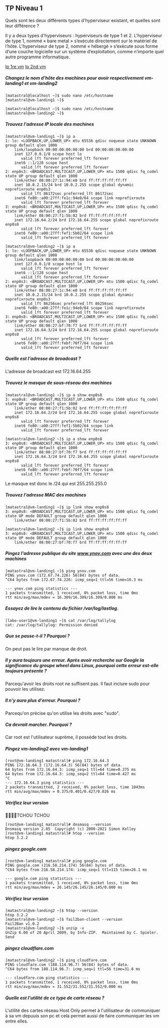 ## TP Niveau 1

Quels sont les deux différents types d'hyperviseur existant, et quelles sont leur différence ?

Il y a deux types d'hyperviseurs : hyperviseurs de type 1 et 2.
L'hyperviseur de type 1, nommé « bare metal » s’exécute directement sur le matériel de l’hôte. L'hyperviseur de type 2, nommé « hébergé » s’exécute sous forme d’une couche logicielle sur un système d’exploitation, comme n’importe quel autre programme informatique. 

[Ip 1re vm](./Ip_landing_vm1.png)
[Ip 2nd vm](./Ip_landing_vm2.png)

##### Changez le nom d'hôte des machines pour avoir respectivement vm-landing1 et vm-landing2

```
[matastral@localhost ~]$ sudo nano /etc/hostname
[matastral@vm-landing1 ~]$
```

```
[matastral@localhost ~]$ sudo nano /etc/hostname
[matastral@vm-landing2 ~]$
```

##### Trouvez l'adresse IP locale des machines

```
[matastral@vm-landing1 ~]$ ip a
1: lo: <LOOPBACK,UP,LOWER_UP> mtu 65536 qdisc noqueue state UNKNOWN group default qlen 1000
    link/loopback 00:00:00:00:00:00 brd 00:00:00:00:00:00
    inet 127.0.0.1/8 scope host lo
       valid_lft forever preferred_lft forever
    inet6 ::1/128 scope host
       valid_lft forever preferred_lft forever
2: enp0s3: <BROADCAST,MULTICAST,UP,LOWER_UP> mtu 1500 qdisc fq_codel state UP group default qlen 1000
    link/ether 08:00:27:1c:94:e0 brd ff:ff:ff:ff:ff:ff
    inet 10.0.2.15/24 brd 10.0.2.255 scope global dynamic noprefixroute enp0s3
       valid_lft 86172sec preferred_lft 86172sec
    inet6 fe80::a00:27ff:fe1c:94e0/64 scope link noprefixroute
       valid_lft forever preferred_lft forever
3: enp0s8: <BROADCAST,MULTICAST,UP,LOWER_UP> mtu 1500 qdisc fq_codel state UP group default qlen 1000
    link/ether 08:00:27:f1:5b:02 brd ff:ff:ff:ff:ff:ff
    inet 172.16.64.2/24 brd 172.16.64.255 scope global noprefixroute enp0s8
       valid_lft forever preferred_lft forever
    inet6 fe80::a00:27ff:fef1:5b02/64 scope link
       valid_lft forever preferred_lft forever
```

```
[matastral@vm-landing2 ~]$ ip a
1: lo: <LOOPBACK,UP,LOWER_UP> mtu 65536 qdisc noqueue state UNKNOWN group default qlen 1000
    link/loopback 00:00:00:00:00:00 brd 00:00:00:00:00:00
    inet 127.0.0.1/8 scope host lo
       valid_lft forever preferred_lft forever
    inet6 ::1/128 scope host
       valid_lft forever preferred_lft forever
2: enp0s3: <BROADCAST,MULTICAST,UP,LOWER_UP> mtu 1500 qdisc fq_codel state UP group default qlen 1000
    link/ether 08:00:27:1c:94:e0 brd ff:ff:ff:ff:ff:ff
    inet 10.0.2.15/24 brd 10.0.2.255 scope global dynamic noprefixroute enp0s3
       valid_lft 86256sec preferred_lft 86256sec
    inet6 fe80::a00:27ff:fe1c:94e0/64 scope link noprefixroute
       valid_lft forever preferred_lft forever
3: enp0s8: <BROADCAST,MULTICAST,UP,LOWER_UP> mtu 1500 qdisc fq_codel state UP group default qlen 1000
    link/ether 08:00:27:bf:70:f7 brd ff:ff:ff:ff:ff:ff
    inet 172.16.64.3/24 brd 172.16.64.255 scope global noprefixroute enp0s8
       valid_lft forever preferred_lft forever
    inet6 fe80::a00:27ff:febf:70f7/64 scope link
       valid_lft forever preferred_lft forever
```

##### Quelle est l'adresse de broadcast ?

L'adresse de broadcast est 172.16.64.255

##### Trouvez le masque de sous-réseau des machines

```
[matastral@vm-landing1 ~]$ ip a show enp0s8
3: enp0s8: <BROADCAST,MULTICAST,UP,LOWER_UP> mtu 1500 qdisc fq_codel state UP group default qlen 1000
    link/ether 08:00:27:f1:5b:02 brd ff:ff:ff:ff:ff:ff
    inet 172.16.64.2/24 brd 172.16.64.255 scope global noprefixroute enp0s8
       valid_lft forever preferred_lft forever
    inet6 fe80::a00:27ff:fef1:5b02/64 scope link
       valid_lft forever preferred_lft forever
```

```
[matastral@vm-landing2 ~]$ ip a show enp0s8
3: enp0s8: <BROADCAST,MULTICAST,UP,LOWER_UP> mtu 1500 qdisc fq_codel state UP group default qlen 1000
    link/ether 08:00:27:bf:70:f7 brd ff:ff:ff:ff:ff:ff
    inet 172.16.64.3/24 brd 172.16.64.255 scope global noprefixroute enp0s8
       valid_lft forever preferred_lft forever
    inet6 fe80::a00:27ff:febf:70f7/64 scope link
       valid_lft forever preferred_lft forever
```

Le masque est donc le /24 qui est 255.255.255.0

##### Trouvez l'adresse MAC des machines

```
[matastral@vm-landing1 ~]$ ip link show enp0s8
3: enp0s8: <BROADCAST,MULTICAST,UP,LOWER_UP> mtu 1500 qdisc fq_codel state UP mode DEFAULT group default qlen 1000
    link/ether 08:00:27:f1:5b:02 brd ff:ff:ff:ff:ff:ff
```

```
[matastral@vm-landing2 ~]$ ip link show enp0s8
3: enp0s8: <BROADCAST,MULTICAST,UP,LOWER_UP> mtu 1500 qdisc fq_codel state UP mode DEFAULT group default qlen 1000
    link/ether 08:00:27:bf:70:f7 brd ff:ff:ff:ff:ff:ff
```

##### Pingez l'adresse publique du site www.ynov.com avec une des deux machines

```
[matastral@vm-landing1 ~]$ ping ynov.com
PING ynov.com (172.67.74.226) 56(84) bytes of data.
^C64 bytes from 172.67.74.226: icmp_seq=1 ttl=56 time=16.3 ms

--- ynov.com ping statistics ---
1 packets transmitted, 1 received, 0% packet loss, time 0ms
rtt min/avg/max/mdev = 16.309/16.309/16.309/0.000 ms
```

##### Essayez de lire le contenu du fichier /var/log/lastlog.   

```
[labo-user1@vm-landing1 ~]$ cat /var/log/tallylog
cat: /var/log/tallylog: Permission denied
```

##### Que se passe-t-il ? Pourquoi ?

On peut pas le lire par manque de droit.

##### Il y aura toujours une erreur. Après avoir recherche sur Google la significance du groupe wheel dans Linux, pourquoi cette erreur est-elle toujours présente ?

Parcequ'avoir les droits root ne suffisent pas. Il faut inclure sudo pour pouvoir les utilisez.

##### Il n'y aura plus d'erreur. Pourquoi ?

Parcequ'on précise qu'on utilise les droits avec "sudo".

##### Ca devrait marcher. Pourquoi ?

Car root est l'utilisateur suprème, il possède tout les droits.

##### Pingez vm-landing2 avec vm-landing1

```
[root@vm-landing1 matastral]# ping 172.16.64.3
PING 172.16.64.3 (172.16.64.3) 56(84) bytes of data.
64 bytes from 172.16.64.3: icmp_seq=1 ttl=64 time=0.375 ms
64 bytes from 172.16.64.3: icmp_seq=2 ttl=64 time=0.427 ms
^C
--- 172.16.64.3 ping statistics ---
2 packets transmitted, 2 received, 0% packet loss, time 1043ms
rtt min/avg/max/mdev = 0.375/0.401/0.427/0.026 ms
```

##### Vérifiez leur version

🚂🚃​🚃​🚃​​TCHOU TCHOU
```
[root@vm-landing1 matastral]# dnsmasq --version
Dnsmasq version 2.85  Copyright (c) 2000-2021 Simon Kelley
[root@vm-landing1 matastral]# htop --version
htop 3.2.2
```

##### pingez google.com

```
[root@vm-landing1 matastral]# ping google.com
PING google.com (216.58.214.174) 56(84) bytes of data.
^C64 bytes from 216.58.214.174: icmp_seq=1 ttl=115 time=26.1 ms

--- google.com ping statistics ---
1 packets transmitted, 1 received, 0% packet loss, time 0ms
rtt min/avg/max/mdev = 26.145/26.145/26.145/0.000 ms
```

##### Vérifiez leur version

```
[matastral@vm-landing2 ~]$ htop --version
htop 3.2.2
[matastral@vm-landing2 ~]$ fail2ban-client --version
Fail2Ban v1.0.2
[matastral@vm-landing2 ~]$ unzip -v
UnZip 6.00 of 20 April 2009, by Info-ZIP.  Maintained by C. Spieler.  Send
```

##### pingez cloudflare.com

```
[matastral@vm-landing2 ~]$ ping cloudfare.com
PING cloudfare.com (188.114.96.7) 56(84) bytes of data.
^C64 bytes from 188.114.96.7: icmp_seq=1 ttl=56 time=31.6 ms

--- cloudfare.com ping statistics ---
1 packets transmitted, 1 received, 0% packet loss, time 0ms
rtt min/avg/max/mdev = 31.552/31.552/31.552/0.000 ms
```

##### Quelle est l'utilité de ce type de carte réseau ?

L'utilité des cartes réseau Host Only permet à l'utilisateur de communiquer à sa vm depuuis son pc et cela permet aussi de faire communiquer les vm entre elles.